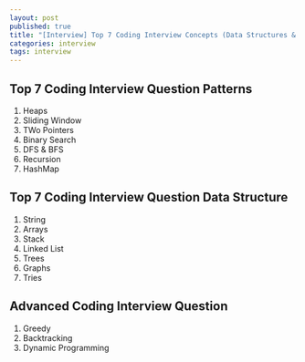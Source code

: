 ```yaml
---
layout: post
published: true
title: "[Interview] Top 7 Coding Interview Concepts (Data Structures & Algorithms)"
categories: interview
tags: interview 
---
```


## Top 7 Coding Interview Question Patterns

1. Heaps
1. Sliding Window
1. TWo Pointers
1. Binary Search
1. DFS & BFS
1. Recursion
1. HashMap

## Top 7 Coding Interview Question Data Structure

1. String
1. Arrays
1. Stack
1. Linked List
1. Trees
1. Graphs
1. Tries

## Advanced Coding Interview Question
1. Greedy
1. Backtracking
1. Dynamic Programming